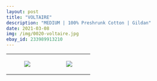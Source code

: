 ```yaml
---
layout: post
title: "VOLTAIRE"
description: "MEDIUM | 100% Preshrunk Cotton | Gildan"
date: 2021-03-08
img: /img/0020-voltaire.jpg
ebay_id: 233989913210
---
```




<table style="width:100%;"><tr><td style="vertical-align:top;">
      <figure class="tmblr-full" data-orig-height="2048" data-orig-width="1365" data-orig-src="https://concertshirts.netlify.app/shirts/0020/0020-01.jpg"><img src="https://64.media.tumblr.com/c5e3b8782a650bf807d8d7d6fb7ef602/1fe13342304a6668-41/s540x810/98f6a077114d83c4d84cf7ceaf7245ac3940f647.jpg" data-orig-height="2048" data-orig-width="1365" data-orig-src="https://concertshirts.netlify.app/shirts/0020/0020-01.jpg"/></figure></td>
    <td style="vertical-align:top;">
      <figure class="tmblr-full" data-orig-height="2048" data-orig-width="1365" data-orig-src="https://concertshirts.netlify.app/shirts/0020/0020-02.jpg"><img src="https://64.media.tumblr.com/4382c89b8fa82ce36cd6def158c9f608/1fe13342304a6668-78/s540x810/f8171170732db1c0c68943e2a36692725e9ea715.jpg" data-orig-height="2048" data-orig-width="1365" data-orig-src="https://concertshirts.netlify.app/shirts/0020/0020-02.jpg"/></figure></td>
  </tr></table>
